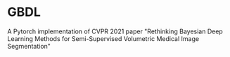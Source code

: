 # GBDL
 A Pytorch implementation of CVPR 2021 paper "Rethinking Bayesian Deep Learning Methods for Semi-Supervised Volumetric Medical Image Segmentation"
